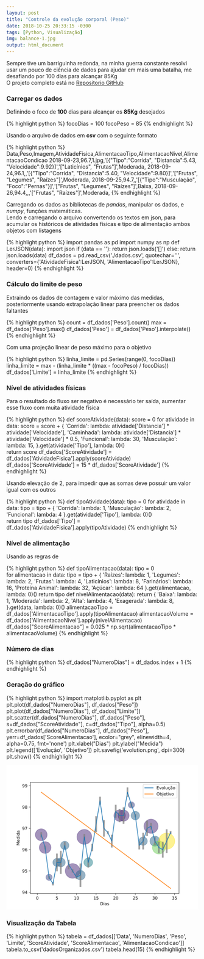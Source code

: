 ```yaml
---
layout: post
title: "Controle da evolução corporal (Peso)"
date: 2018-10-25 20:33:15 -0300
tags: [Python, Visualização]
img: balance-1.jpg
output: html_document      
---
```




Sempre tive um barriguinha redonda, na minha guerra constante resolvi usar um pouco de ciência de dados para ajudar em mais uma batalha, me desafiando por 100 dias para alcançar 85Kg  
O projeto completo está no [Repositorio GitHub](https://github.com/johnywalves/PyStudies/tree/master/Controle_Peso_100_dias)

### Carregar os dados

Definindo o foco de **100** dias para alcançar os **85Kg** desejados 


{% highlight python %}
focoDias = 100
focoPeso = 85
{% endhighlight %}

Usando o arquivo de dados em **csv** com o seguinte formato


{% highlight python %}
Data,Peso,Imagem,AtividadeFisica,AlimentacaoTipo,AlimentacaoNivel,AlimentacaoCondicao
2018-09-23,96.7,1.jpg,'[{"Tipo":"Corrida", "Distancia":5.43, "Velocidade":9.92}]','["Laticínios", "Frutas"]',Moderada,
2018-09-24,96.1,,'[{"Tipo":"Corrida", "Distancia":5.40, "Velocidade":9.80}]','["Frutas", "Legumes", "Raízes"]',Moderada,
2018-09-25,94.7,,'[{"Tipo":"Musculação", "Foco":"Pernas"}]','["Frutas", "Legumes", "Raízes"]',Baixa,
2018-09-26,94.4,,,'["Frutas", "Raízes"]',Moderada,
{% endhighlight %}

Carregando os dados as bibliotecas de *pandas*, manipular os dados, e *numpy*, funções matemáticas.<br>
Lendo e carregando o arquivo convertendo os textos em json, para acumular os históricos de atividades físicas e tipo de alimentação ambos objetos com listagens


{% highlight python %}
import pandas as pd
import numpy as np
def LerJSON(data):
    import json
    if (data == ''):
        return json.loads('[]')
    else:
        return json.loads(data)
df_dados = pd.read_csv('./dados.csv', quotechar='\'', converters={'AtividadeFisica':LerJSON, 'AlimentacaoTipo':LerJSON}, header=0)
{% endhighlight %}

### Cálculo do limite de peso

Extraindo os dados de contagem e valor máximo das medidas, posteriormente usando extrapolação linear para preencher os dados faltantes


{% highlight python %}
count = df_dados['Peso'].count()
max = df_dados['Peso'].max()
df_dados['Peso'] = df_dados['Peso'].interpolate()
{% endhighlight %}

Com uma projeção linear de peso máximo para o objetivo 


{% highlight python %}
linha_limite = pd.Series(range(0, focoDias))
linha_limite = max - (linha_limite * ((max - focoPeso) / focoDias))
df_dados['Limite'] = linha_limite
{% endhighlight %}

### Nível de atividades físicas

Para o resultado do fluxo ser negativo é necessário ter saída, aumentar esse fluxo com muita atividade física


{% highlight python %}
def scoreAtividade(data):
    score = 0
    for atividade in data:
        score = score + {
            'Corrida': lambda: atividade['Distancia'] * atividade['Velocidade'],
            'Caminhada': lambda: atividade['Distancia'] * atividade['Velocidade'] * 0.5,
            'Funcional': lambda: 30,
            'Musculação': lambda: 15,
        }.get(atividade['Tipo'], lambda: 0)()        
    return score
df_dados['ScoreAtividade'] = df_dados['AtividadeFisica'].apply(scoreAtividade)
df_dados['ScoreAtividade'] = 15 * df_dados['ScoreAtividade']
{% endhighlight %}

Usando elevação de 2, para impedir que as somas deve possuir um valor igual com os outros 


{% highlight python %}
def tipoAtividade(data):
    tipo = 0
    for atividade in data:
        tipo = tipo + {
            'Corrida': lambda: 1,
            'Musculação': lambda: 2,
            'Funcional': lambda: 4
        }.get(atividade['Tipo'], lambda: 0)()        
    return tipo
df_dados['Tipo'] = df_dados['AtividadeFisica'].apply(tipoAtividade)
{% endhighlight %}

### Nível de alimentação

Usando as regras de 


{% highlight python %}
def tipoAlimentacao(data):
    tipo = 0        
    for alimentacao in data:
        tipo = tipo + {
            'Raízes': lambda: 1,
            'Legumes': lambda: 2,
            'Frutas': lambda: 4,
            'Laticínios': lambda: 8,
            'Farinários': lambda: 16,
            'Proteína Animal': lambda: 32,
            'Açúcar': lambda: 64
        }.get(alimentacao, lambda: 0)()
    return tipo
def nivelAlimentacao(data):
    return {
        'Baixa': lambda: 1,
        'Moderada': lambda: 2,
        'Alta': lambda: 4,
        'Exagerada': lambda: 8,
    }.get(data, lambda: 0)()
alimentacaoTipo = df_dados['AlimentacaoTipo'].apply(tipoAlimentacao)
alimentacaoVolume = df_dados['AlimentacaoNivel'].apply(nivelAlimentacao)
df_dados["ScoreAlimentacao"] = 0.025 * np.sqrt(alimentacaoTipo * alimentacaoVolume)
{% endhighlight %}

### Número de dias



{% highlight python %}
df_dados["NumeroDias"] = df_dados.index + 1
{% endhighlight %}

### Geração do gráfico



{% highlight python %}
import matplotlib.pyplot as plt
plt.plot(df_dados["NumeroDias"], df_dados["Peso"])
plt.plot(df_dados["NumeroDias"], df_dados["Limite"])
plt.scatter(df_dados["NumeroDias"], df_dados["Peso"], s=df_dados["ScoreAtividade"], c=df_dados["Tipo"], alpha=0.5)
plt.errorbar(df_dados["NumeroDias"], df_dados["Peso"], yerr=df_dados['ScoreAlimentacao'], ecolor="grey", elinewidth=4, alpha=0.75, fmt='none')
plt.xlabel("Dias")
plt.ylabel("Medida")
plt.legend(['Evolução', 'Objetivo'])
plt.savefig('evolution.png', dpi=300)
plt.show()
{% endhighlight %}

![plot of chunk MedidasPeso](/./assets/Rfig/MedidasPeso-1.svg)

### Visualização da Tabela


{% highlight python %}
tabela = df_dados[['Data', 'NumeroDias', 'Peso', 'Limite', 'ScoreAtividade', 'ScoreAlimentacao', 'AlimentacaoCondicao']]
tabela.to_csv('dadosOrganizados.csv')
tabela.head(15)
{% endhighlight %}

